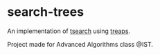 # search-trees

An implementation of [tsearch](http://man7.org/linux/man-pages/man3/tsearch.3.html) using [treaps](https://en.wikipedia.org/wiki/Treap).

Project made for Advanced Algorithms class @IST.
